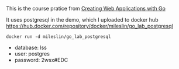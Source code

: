 This is the course pratice from [Creating Web Applications with Go](https://app.pluralsight.com/library/courses/creating-web-applications-go-update/table-of-contents)

It uses postgresql in the demo, which I uploaded to docker hub https://hub.docker.com/repository/docker/mileslin/go_lab_postgresql

`docker run -d mileslin/go_lab_postgresql`
* database: lss
* user: postgres
* password: 2wsx#EDC
